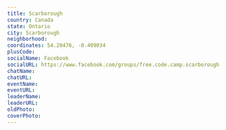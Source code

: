 ```yaml
---
title: Scarborough
country: Canada
state: Ontario
city: Scarborough
neighborhood: 
coordinates: 54.28476, -0.409034
plusCode:
socialName: Facebook
socialURL: https://www.facebook.com/groups/free.code.camp.scarborough
chatName:
chatURL:
eventName:
eventURL:
leaderName:
leaderURL:
oldPhoto: 
coverPhoto:
---
```


